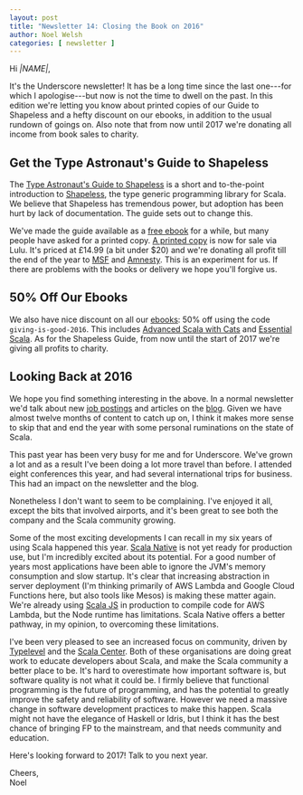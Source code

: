 ```yaml
---
layout: post
title: "Newsletter 14: Closing the Book on 2016"
author: Noel Welsh
categories: [ newsletter ]
---
```

Hi *|NAME|*,

It's the Underscore newsletter!
It has be a long time since the last one---for which I apologise---but now is not the time to dwell on the past. 
In this edition we're letting you know about printed copies of our Guide to Shapeless and a hefty discount on our ebooks,
in addition to the usual rundown of goings on.
Also note that from now until 2017 we're donating all income from book sales to charity.

<!-- break -->

## Get the Type Astronaut's Guide to Shapeless

The [Type Astronaut's Guide to Shapeless][shapeless-guide-book] is a short and to-the-point introduction to [Shapeless][shapeless], the type generic programming library for Scala.
We believe that Shapeless has tremendous power,
but adoption has been hurt by lack of documentation.
The guide sets out to change this.

We've made the guide available as a [free ebook][shapeless-guide-ebook] for a while,
but many people have asked for a printed copy.
[A printed copy][shapeless-guide-book] is now for sale via Lulu.
It's priced at £14.99 (a bit under $20) and we're donating all profit till the end of the year to [MSF][msf] and [Amnesty][amnesty].
This is an experiment for us. 
If there are problems with the books or delivery we hope you'll forgive us.

## 50% Off Our Ebooks

We also have nice discount on all our [ebooks][books]: 50% off using the code `giving-is-good-2016`. 
This includes [Advanced Scala with Cats][advanced-scala]
and [Essential Scala][essential-scala].
As for the Shapeless Guide, from now until the start of 2017 we're giving all profits to charity.

## Looking Back at 2016

We hope you find something interesting in the above.
In a normal newsletter we'd talk about new [job postings][job-postings] and articles on the [blog][blog].
Given we have almost twelve months of content to catch up on,
I think it makes more sense to skip that and end the year with some personal ruminations on the state of Scala.

This past year has been very busy for me and for Underscore.
We've grown a lot and as a result I've been doing a lot more travel than before.
I attended eight conferences this year, 
and had several international trips for business.
This had an impact on the newsletter and the blog.

Nonetheless I don't want to seem to be complaining.
I've enjoyed it all,
except the bits that involved airports,
and it's been great to see both the company and the Scala community growing.

Some of the most exciting developments I can recall in my six years of using Scala happened this year.
[Scala Native][scala-native] is not yet ready for production use,
but I'm incredibly excited about its potential.
For a good number of years most applications have been able to ignore the JVM's memory consumption and slow startup.
It's clear that increasing abstraction in server deployment (I'm thinking primarily of AWS Lambda and Google Cloud Functions here, but also tools like Mesos) is making these matter again.
We're already using [Scala JS][scala-js] in production to compile code for AWS Lambda,
but the Node runtime has limitations.
Scala Native offers a better pathway,
in my opinion,
to overcoming these limitations.

I've been very pleased to see an increased focus on community,
driven by [Typelevel][typelevel] and the [Scala Center][scala-center].
Both of these organisations are doing great work to educate developers about Scala,
and make the Scala community a better place to be.
It's hard to overestimate how important software is,
but software quality is not what it could be.
I firmly believe that functional programming is the future of programming,
and has the potential to greatly improve the safety and reliability of software.
However we need a massive change in software development practices to make this happen.
Scala might not have the elegance of Haskell or Idris,
but I think it has the best chance of bringing FP to the mainstream,
and that needs community and education.

Here's looking forward to 2017!
Talk to you next year.

Cheers,<br/>
Noel

[shapeless-guide]: https://github.com/underscoreio/shapeless-guide/
[shapeless]: https://github.com/milessabin/shapeless
[shapeless-guide-ebook]: http://underscore.io/books/shapeless-guide/
[shapeless-guide-book]: http://www.lulu.com/shop/dave-gurnell/the-type-astronauts-guide-to-shapeless/paperback/product-22992219.html

[msf]: http://www.msf.org/
[amnesty]: https://www.amnesty.org.uk/

[books]: http://underscore.io/books/
[advanced-scala]: http://underscore.io/books/advanced-scala/
[essential-scala]: http://underscore.io/books/essential-scala/

[job-postings]: http://underscore.io/jobs/
[blog]: http://underscore.io/blog

[scala-native]: https://github.com/scala-native/scala-native
[scala-js]: http://www.scala-js.org/

[typelevel]: http://typelevel.org/
[scala-center]: https://scala.epfl.ch/

[sx]: http://scala.exchange
[sx-roundup]: http://underscore.io/blog/posts/2015/12/18/scala-exchange-highlights.html
[interpreters-sx]: http://underscore.io/blog/posts/2015/12/21/scalax-interpreters-workshop.html
[slick-sx]: http://underscore.io/blog/posts/2015/12/21/scalax-slick-workshop.html

[tut]: http://underscore.io/blog/posts/2015/12/18/tut.html

[job-board]: http://underscore.io/jobs/
[tozny]: http://underscore.io/jobs/2015-12-10-tozny/
[galois]: http://galois.com/
[data-reply]: http://underscore.io/jobs/2015-12-22-datareply/
